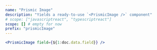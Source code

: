 ```yaml
---
name: "Prismic Image"
description: "Yields a ready-to-use `<PrismicImage />` component"
# scope: ["javascriptreact", "typescriptreact"]
scope: [] # empty for now
prefix: "prismicImage"
---
```


```jsx
<PrismicImage field={${1:doc.data.field}} />
```
